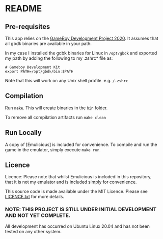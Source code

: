 # README

## Pre-requisites

This app relies on the [GameBoy Development Project 2020](https://github.com/gbdk-2020/gbdk-2020). It assumes that all gbdk binaries are available in your path.

In my case I installed the gdbk binaries for Linux in `/opt/gbdk` and exported my path by adding the following to my .zshrc* file as:

```
# Gameboy Development Kit
export PATH=/opt/gbdk/bin:$PATH
```

Note that this will work on any Unix shell profile. e.g. `/.zshrc`

## Compilation

Run `make`. This will create binaries in the `bin` folder.

To remove all compilation artifacts run `make clean`

## Run Locally

A copy of [Emulicious] is included for convenience. To compile and run the game in the emulator, simply execute `make run`.

## Licence

Licence: Please note that whilst Emulicious is incloded in this repository, that it is not my emulator and is included simply for convenience.

This source code is made available under the MIT Licence. Please see [LICENCE.txt](LICENCE.txt) for more details.

### NOTE: THIS PROJECT IS STILL UNDER INITIAL DEVELOPMENT AND NOT YET COMPLETE.

All development has occurred on Ubuntu Linux 20.04 and has not been tested on any other system.